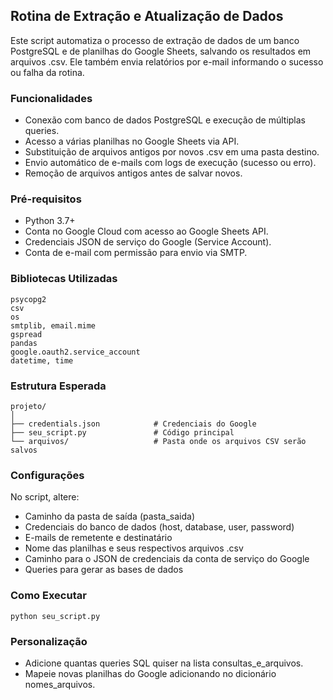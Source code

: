 ## Rotina de Extração e Atualização de Dados

Este script automatiza o processo de extração de dados de um banco PostgreSQL e de planilhas do Google Sheets, salvando os resultados em arquivos .csv. 
Ele também envia relatórios por e-mail informando o sucesso ou falha da rotina.

### Funcionalidades
* Conexão com banco de dados PostgreSQL e execução de múltiplas queries.
* Acesso a várias planilhas no Google Sheets via API.
* Substituição de arquivos antigos por novos .csv em uma pasta destino.
* Envio automático de e-mails com logs de execução (sucesso ou erro).
* Remoção de arquivos antigos antes de salvar novos.

### Pré-requisitos
* Python 3.7+
* Conta no Google Cloud com acesso ao Google Sheets API.
* Credenciais JSON de serviço do Google (Service Account).
* Conta de e-mail com permissão para envio via SMTP.

### Bibliotecas Utilizadas
```
psycopg2
csv
os
smtplib, email.mime
gspread
pandas
google.oauth2.service_account
datetime, time
```

### Estrutura Esperada
```
projeto/
│
├── credentials.json            # Credenciais do Google
├── seu_script.py               # Código principal
└── arquivos/                   # Pasta onde os arquivos CSV serão salvos
```

### Configurações

No script, altere:
* Caminho da pasta de saída (pasta_saida)
* Credenciais do banco de dados (host, database, user, password)
* E-mails de remetente e destinatário
* Nome das planilhas e seus respectivos arquivos .csv
* Caminho para o JSON de credenciais da conta de serviço do Google
* Queries para gerar as bases de dados

### Como Executar
```
python seu_script.py
```

### Personalização
* Adicione quantas queries SQL quiser na lista consultas_e_arquivos.
* Mapeie novas planilhas do Google adicionando no dicionário nomes_arquivos.
